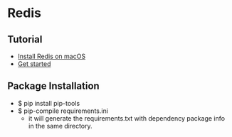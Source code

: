 # Redis

## Tutorial

- [Install Redis on macOS](https://redis.io/docs/getting-started/installation/install-redis-on-mac-os/)
- [Get started](https://redis.io/docs/getting-started/)

## Package Installation

- $ pip install pip-tools
- $ pip-compile requirements.ini
  - it will generate the requirements.txt with dependency package info in the same directory.
